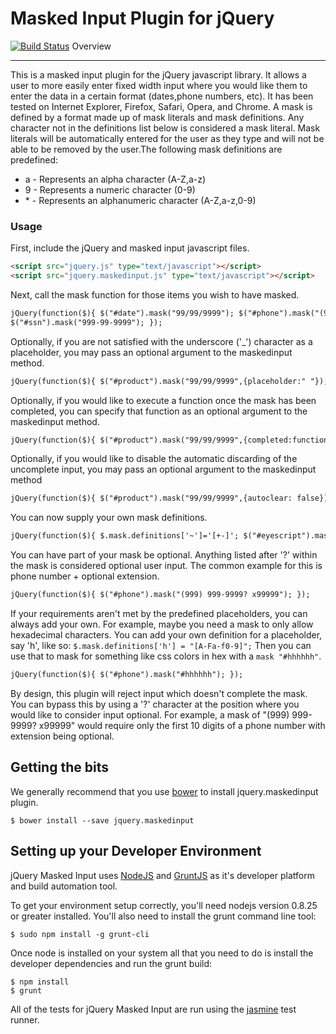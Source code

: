 # Masked Input Plugin for jQuery

[![Build Status](https://travis-ci.org/digitalBush/jquery.maskedinput.png)](https://travis-ci.org/digitalBush/jquery.maskedinput)
Overview

---

This is a masked input plugin for the jQuery javascript library. It allows a user to more easily enter fixed width input where you would like them to enter the data in a certain format (dates,phone numbers, etc). It has been tested on Internet Explorer, Firefox, Safari, Opera, and Chrome. A mask is defined by a format made up of mask literals and mask definitions. Any character not in the definitions list below is considered a mask literal. Mask literals will be automatically entered for the user as they type and will not be able to be removed by the user.The following mask definitions are predefined:

- a - Represents an alpha character (A-Z,a-z)
- 9 - Represents a numeric character (0-9)
- \* - Represents an alphanumeric character (A-Z,a-z,0-9)

### Usage

First, include the jQuery and masked input javascript files.

```html
<script src="jquery.js" type="text/javascript"></script>
<script src="jquery.maskedinput.js" type="text/javascript"></script>
```

Next, call the mask function for those items you wish to have masked.

```html
jQuery(function($){ $("#date").mask("99/99/9999"); $("#phone").mask("(999) 999-9999"); $("#tin").mask("99-9999999");
$("#ssn").mask("999-99-9999"); });
```

Optionally, if you are not satisfied with the underscore ('\_') character as a placeholder, you may pass an optional argument to the maskedinput method.

```html
jQuery(function($){ $("#product").mask("99/99/9999",{placeholder:" "}); });
```

Optionally, if you would like to execute a function once the mask has been completed, you can specify that function as an optional argument to the maskedinput method.

```html
jQuery(function($){ $("#product").mask("99/99/9999",{completed:function(){alert("You typed the following: "+this.val());}}); });
```

Optionally, if you would like to disable the automatic discarding of the uncomplete input, you may pass an optional argument to the maskedinput method

```html
jQuery(function($){ $("#product").mask("99/99/9999",{autoclear: false}); });
```

You can now supply your own mask definitions.

```html
jQuery(function($){ $.mask.definitions['~']='[+-]'; $("#eyescript").mask("~9.99 ~9.99 999"); });
```

You can have part of your mask be optional. Anything listed after '?' within the mask is considered optional user input. The common example for this is phone number + optional extension.

```html
jQuery(function($){ $("#phone").mask("(999) 999-9999? x99999"); });
```

If your requirements aren't met by the predefined placeholders, you can always add your own. For example, maybe you need a mask to only allow hexadecimal characters. You can add your own definition for a placeholder, say 'h', like so: `$.mask.definitions['h'] = "[A-Fa-f0-9]";` Then you can use that to mask for something like css colors in hex with a `mask "#hhhhhh"`.

```html
jQuery(function($){ $("#phone").mask("#hhhhhh"); });
```

By design, this plugin will reject input which doesn't complete the mask. You can bypass this by using a '?' character at the position where you would like to consider input optional. For example, a mask of "(999) 999-9999? x99999" would require only the first 10 digits of a phone number with extension being optional.

## Getting the bits

We generally recommend that you use [bower](http://bower.io) to install jquery.maskedinput plugin.

    $ bower install --save jquery.maskedinput

## Setting up your Developer Environment

jQuery Masked Input uses [NodeJS](http://www.nodejs.org) and [GruntJS](http://www.gruntjs.com) as it's developer platform and build automation tool.

To get your environment setup correctly, you'll need nodejs version 0.8.25 or greater installed. You'll also need to install the grunt command line tool:

    $ sudo npm install -g grunt-cli

Once node is installed on your system all that you need to do is install the developer dependencies and run the grunt build:

    $ npm install
    $ grunt

All of the tests for jQuery Masked Input are run using the [jasmine](http://jasmine.github.io/) test runner.
